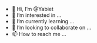 - 👋 Hi, I’m @Yabiet
- 👀 I’m interested in ...
- 🌱 I’m currently learning ...
- 💞️ I’m looking to collaborate on ...
- 📫 How to reach me ...

<!---
Yabiet/Yabiet is a ✨ special ✨ repository because its `README.md` (this file) appears on your GitHub profile.
You can click the Preview link to take a look at your changes.
--->
